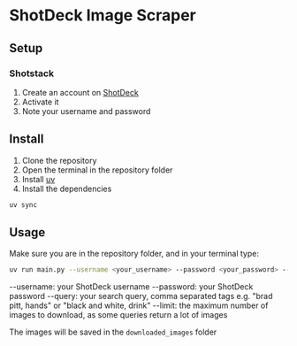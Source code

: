 # ShotDeck Image Scraper

## Setup

### Shotstack

1. Create an account on [ShotDeck](https://shotdeck.com/)
2. Activate it
3. Note your username and password

## Install

1. Clone the repository
2. Open the terminal in the repository folder
3. Install [uv](https://github.com/astral-sh/uv)
4. Install the dependencies

```bash
uv sync
```

## Usage

Make sure you are in the repository folder, and in your terminal type:

```bash
uv run main.py --username <your_username> --password <your_password> --query <your_query> --limit <image_limit>
```

--username: your ShotDeck username
--password: your ShotDeck password
--query: your search query, comma separated tags e.g. "brad pitt, hands" or "black and white, drink"
--limit: the maximum number of images to download, as some queries return a lot of images

The images will be saved in the `downloaded_images` folder
